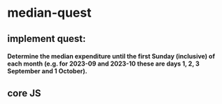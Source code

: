 # median-quest
## implement quest:
####  Determine the median expenditure until the first Sunday (inclusive) of each month (e.g. for 2023-09 and 2023-10 these are days 1, 2, 3 September and 1 October).


## core JS
